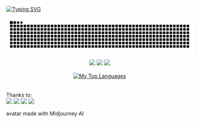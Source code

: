 <!--[![Typing SVG](https://readme-typing-svg.demolab.com/?loop=false&lines=Olá!+I'm+Francisco+André+💿)](https://git.io/typing-svg)-->
[![Typing SVG](https://readme-typing-svg.herokuapp.com?height=75&width=1000&duration=2000&font=Fira+Code&color=1FF773&multiline=true&repeat=false&&lines=Olá!+I'm+Francisco+André+💿;+Degree+in+Informatics+Engineering+at+Instituto+Politécnico+de+Bragança)](https://git.io/typing-svg)

<picture>
  <source media="(prefers-color-scheme: dark)" srcset="https://raw.githubusercontent.com/ffarps/ffarps/output/github-contribution-grid-snake-dark.svg">
  <source media="(prefers-color-scheme: light)" srcset="https://raw.githubusercontent.com/ffarps/ffarps/output/github-contribution-grid-snake.svg">
  <img alt="github contribution grid snake animation" src="https://raw.githubusercontent.com/ffarps/ffarps/output/github-contribution-grid-snake.svg">
</picture>
<br/>
<div align= "center">
  <a href="https://www.linkedin.com/in/francisco-pereira-9755501a3/" target="_blank"><img src="https://img.shields.io/badge/-LinkedIn-%230077B5?style=for-the-badge&logo=linkedin&logoColor=white" target="_blank"></a>
  <a href="https://gitlab.com/ffarps" target="_blank"><img src="https://img.shields.io/badge/Gitlab-orange?style=for-the-badge&logo=Gitlab&logoColor=white" target="_blank"></a>
  <a href="https://www.artstation.com/farps" target="_blank"><img src="https://img.shields.io/badge/Artstation-blue?style=for-the-badge&logo=Artstation&logoColor=white" target="_blank"></a>
</div>

<!--
[![Linkedin: Francisco Pereira](https://img.shields.io/badge/-Francisco%20Pereira-blue?style=flat-square&logo=Linkedin&logoColor=white&link=https://www.linkedin.com/in/francisco-pereira-9755501a3/)](https://www.linkedin.com/in/francisco-pereira-9755501a3/)
[![Gitlab: Francisco Pereira](https://img.shields.io/badge/-ffarps-orange?style=flat-square&logo=gitlab&logoColor=white)](https://gitlab.com/ffarps)
[![ArtStation: Francisco Pereira](https://img.shields.io/badge/-Francisco%20Pereira-blue?style=flat-square&logo=artstation&logoColor=white)](https://www.artstation.com/farps)-->

<!--[![GitHub ffarps](https://img.shields.io/github/followers/ffarps?label=follow&style=social)](https://github.com/ffarps)-->

<!--
<div>
 <a href="https://github.com/ffarps">
<img align="left" witdh="47%" src="https://github-readme-stats.vercel.app/api?username=ffarps&show_icons=true&theme=vue" />
<img align="left" witdh="47%" src="https://github-readme-stats.vercel.app/api/top-langs/?username=ffarps&layout=compact)](https://github.com/anuraghazra/github-readme-stats" />
</div>
-->

  
<div align="center">
<!--
  <p style="color: #1FF773">These Stats represent only the languages used in the repos of this account</p> 
  -->
  <br/>
<!--  
  <a href="#"><img alt="My stats" src="https://github-readme-stats.vercel.app/api?username=ffarps&show_icons=true&include_all_commits=true&count_private=true&theme=blue-green&hide_border=true&bg_color=0D1117&title_color=5ce1e6&icon_color=5ce1e6" height="150"/></a>
  -->
    <a href="#"><img alt="My Top Languages" src="https://github-readme-stats.vercel.app/api/top-langs/?username=ffarps&langs_count=10&layout=compact&theme=blue-green&hide_border=true&bg_color=0D1117&title_color=5ce1e6&icon_color=5ce1e6&&hide=Shaderlab,HLSL,GLSL" height="150"/></a>
  <div align="center">
  </div>
  
   <!--<p align="center"> <img src="https://komarev.com/ghpvc/?username=ffarps&label=Profile%20views&color=0e75b6&style=flat" alt="" /> </p>
    <br/>
    <i><b>Note:</b> Top languages is only a metric of the languages my public code consists of and doesn't reflect experience or skill level.</i>-->
  </div>
  

<!--### Code and Software I use or used:
#### Code:<img align="center" alt="c" height="30" width="40" src="https://cdn.jsdelivr.net/gh/devicons/devicon/icons/c/c-original.svg" href="https://en.wikipedia.org/wiki/C_(programming_language)"/><img align="center" alt="c++" height="30" width="40"  src="https://cdn.jsdelivr.net/gh/devicons/devicon/icons/cplusplus/cplusplus-original.svg" /><img align="center" alt="c#" height="30" width="40"  src="https://cdn.jsdelivr.net/gh/devicons/devicon/icons/csharp/csharp-original.svg" /><img align="center" alt="pyhton" height="30" width="40"  src="https://cdn.jsdelivr.net/gh/devicons/devicon/icons/python/python-original.svg" /><img align="center" alt="javascript" height="30" width="40"  src="https://cdn.jsdelivr.net/gh/devicons/devicon/icons/javascript/javascript-plain.svg" /><img align="center" alt="bash" height="30" width="40"  src="https://cdn.jsdelivr.net/gh/devicons/devicon/icons/bash/bash-original.svg" /><img align="center" alt="java" height="30" width="40"  src="https://cdn.jsdelivr.net/gh/devicons/devicon/icons/java/java-plain-wordmark.svg" />


#### IDEs: <img align="center" alt="vs" height="30" width="40" src="https://cdn.jsdelivr.net/gh/devicons/devicon/icons/visualstudio/visualstudio-plain.svg" /> <img align="center" alt="vscode" height="30" width="40" src="https://cdn.jsdelivr.net/gh/devicons/devicon/icons/vscode/vscode-original.svg" />  <img align="center" alt="Rider" height="30" width="40" src="https://github.com/devicons/devicon/blob/master/icons/jetbrains/jetbrains-original.svg" /><img align="center" alt="VIM" height="30" width="40" src="https://github.com/devicons/devicon/blob/master/icons/vim/vim-original.svg"/>

#### Software:<img align="center" alt="Unity" height="30" width="40" src="https://github.com/devicons/devicon/blob/master/icons/unity/unity-original-wordmark.svg" /><img align="center" alt="androidstudio" height="30" width="40"  src="https://cdn.jsdelivr.net/gh/devicons/devicon/icons/androidstudio/androidstudio-plain-wordmark.svg" /><img align="center" alt="arduino" height="30" width="40"  src="https://cdn.jsdelivr.net/gh/devicons/devicon/icons/arduino/arduino-original.svg" /><img align="center" alt="blender" height="30" width="40"  src="https://cdn.jsdelivr.net/gh/devicons/devicon/icons/blender/blender-original.svg" /><img align="center" alt="figma" height="30" width="40" src="https://cdn.jsdelivr.net/gh/devicons/devicon/icons/figma/figma-original.svg" /><img align="center" alt="MongoDB" height="30" width="40"  src="https://cdn.jsdelivr.net/gh/devicons/devicon/icons/mongodb/mongodb-original-wordmark.svg" /><img align="center" alt="mysql" height="30" width="40"  src="https://cdn.jsdelivr.net/gh/devicons/devicon/icons/mysql/mysql-original-wordmark.svg" /><img align="center" alt="nginx" height="30" width="40"  src="https://cdn.jsdelivr.net/gh/devicons/devicon/icons/nginx/nginx-original.svg" /><img align="center" alt="gimp" height="30" width="40" src="https://cdn.jsdelivr.net/gh/devicons/devicon/icons/gimp/gimp-plain-wordmark.svg" />  

#### Frameworks and libraries:<img align="center" alt="Anaconda" height="30" width="40"  src="https://cdn.jsdelivr.net/gh/devicons/devicon/icons/anaconda/anaconda-original.svg" /><img align="center" alt="firebase" height="30" width="40"  src="https://cdn.jsdelivr.net/gh/devicons/devicon/icons/firebase/firebase-plain-wordmark.svg"/><img align="center" alt="jupyter" height="30" width="40"  src="https://cdn.jsdelivr.net/gh/devicons/devicon/icons/jupyter/jupyter-original-wordmark.svg"/><img align="center" alt="nodejs" height="30" width="40"  src="https://cdn.jsdelivr.net/gh/devicons/devicon/icons/nodejs/nodejs-original-wordmark.svg" /><img align="center" alt="react" height="30" width="40"  src="https://cdn.jsdelivr.net/gh/devicons/devicon/icons/react/react-original-wordmark.svg" /><img align="center" alt="latex" height="30" width="40" src="https://cdn.jsdelivr.net/gh/devicons/devicon/icons/latex/latex-original.svg" />

#### OS:<img align="center" alt="linux" height="30" width="40" src="https://cdn.jsdelivr.net/gh/devicons/devicon/icons/linux/linux-original.svg" /><img align="center" alt="Windows" height="30" width="40" src="https://github.com/devicons/devicon/blob/master/icons/windows8/windows8-original.svg" /> 
###### //mainly Pop!_OS or Arch Linux


<!--
<div>
    <a href="#"><img alt="Activity Graph" src="https://activity-graph.herokuapp.com/graph?username=ffarps&custom_title=My%20Contribution%20Graph&bg_color=0D1117&color=5ce1e6&line=FFFFFF&point=5ce1e6&hide_border=true" /></a>
  <div> 
</div>

   
   
<div align="center">
  <img src="https://github-profile-trophy.vercel.app/?username=ffarps&column=8&theme=onedark" />
</div>

-->

<br/>


<!--[![Twitter: ThaiiBraga](https://img.shields.io/twitter/follow/ThaiiBraga?style=social)](https://twitter.com/ThaiiBraga)-->
<!--![Linktree](https://img.shields.io/badge/linktree-1de9b6?style=for-the-badge&logo=linktree&logoColor=white)-->
<!--  ##### Avatar: https://avatarmaker.com/-->

<!--```javascript
const ffarps = {
  code: [""],
  tools: [""],
  architecture: [""]
}
```-->
<br/>
Thanks to:

<div>
  <a href="https://github.com/Envoy-VC/awesome-badges#contents" target="_blank"><img src="https://img.shields.io/badge/Awesome Badges-100000?style=for-the-badge&logo=github&logoColor=white" target="_blank"></a>
  <a href="https://github.com/anuraghazra/github-readme-stats" target="_blank"><img src="https://img.shields.io/badge/Readme Stats-100000?style=for-the-badge&logo=github&logoColor=white" target="_blank"></a>
  <a href="https://github.com/Platane/snk" target="_blank"><img src="https://img.shields.io/badge/Snake-100000?style=for-the-badge&logo=github&logoColor=white" target="_blank"></a>
  <a href="https://github.com/DenverCoder1/readme-typing-svg" target="_blank"><img src="https://img.shields.io/badge/Readme Typing-100000?style=for-the-badge&logo=github&logoColor=white" target="_blank"></a>
</div>

avatar made with Midjourney AI

